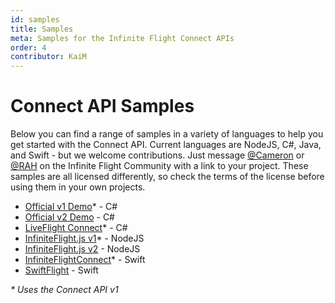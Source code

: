 ```yaml
---
id: samples
title: Samples
meta: Samples for the Infinite Flight Connect APIs
order: 4
contributor: KaiM
---
```


# Connect API Samples

Below you can find a range of samples in a variety of languages to help you get started with the Connect API. Current languages are NodeJS, C#, Java, and Swift - but we welcome contributions. Just message [@Cameron](https://community.infiniteflight.com/u/cameron) or [@RAH](https://community.infiniteflight.com/u/rah) on the Infinite Flight Community with a link to your project. These samples are all licensed differently, so check the terms of the license before using them in your own projects.

- [Official v1 Demo](https://github.com/mlaban/IFCTest)\* - C#
- [Official v2 Demo](https://github.com/carmichaelalonso/infiniteflightapi) - C#
- [LiveFlight Connect](https://github.com/LiveFlightApp/Connect-Windows)\* - C#
- [InfiniteFlight.js v1](https://github.com/Velocity23/InfiniteFlight.js/)\* - NodeJS
- [InfiniteFlight.js v2](https://github.com/Velocity23/InfiniteFlight.js/tree/v2) - NodeJS
- [InfiniteFlightConnect](https://github.com/carmichaelalonso/InfiniteFlightConnect)\* - Swift
- [SwiftFlight](https://github.com/tomthetank46/SwiftFlight) - Swift

*\* Uses the Connect API v1*

